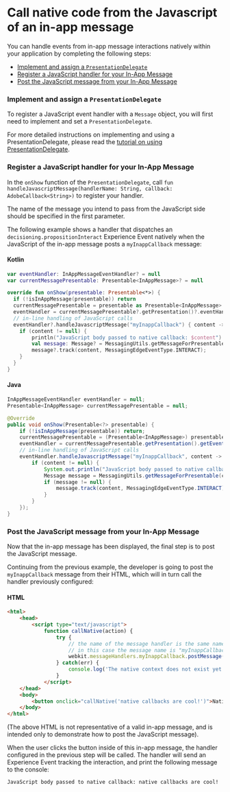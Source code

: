 # Call native code from the Javascript of an in-app message

You can handle events from in-app message interactions natively within your application by completing the following steps:

* [Implement and assign a `PresentationDelegate`](#android_presentation_delegate)
* [Register a JavaScript handler for your In-App Message](#android_javascript_handler)
* [Post the JavaScript message from your In-App Message](#post-the-javascript-message-from-your-in-app-message)

### Implement and assign a `PresentationDelegate`<a name="android_presentation_delegate"></a>

To register a JavaScript event handler with a `Message` object, you will first need to implement and set a `PresentationDelegate`.

For more detailed instructions on implementing and using a PresentationDelegate, please read the [tutorial on using PresentationDelegate](./how-to-presentation-delegate.md).

### Register a JavaScript handler for your In-App Message<a name="android_javascript_handler"></a>

In the `onShow` function of the `PresentationDelegate`, call `fun handleJavascriptMessage(handlerName: String, callback: AdobeCallback<String>)` to register your handler.

The name of the message you intend to pass from the JavaScript side should be specified in the first parameter.

The following example shows a handler that dispatches an `decisioning.propositionInteract` Experience Event natively when the JavaScript of the in-app message posts a `myInappCallback` message:

#### Kotlin
```kotlin
var eventHandler: InAppMessageEventHandler? = null
var currentMessagePresentable: Presentable<InAppMessage>? = null

override fun onShow(presentable: Presentable<*>) {
  if (!isInAppMessage(presentable)) return
  currentMessagePresentable = presentable as Presentable<InAppMessage>
  eventHandler = currentMessagePresentable?.getPresentation()?.eventHandler
  // in-line handling of JavaScript calls
  eventHandler?.handleJavascriptMessage("myInappCallback") { content ->
    if (content != null) {
        println("JavaScript body passed to native callback: $content")
        val message: Message? = MessagingUtils.getMessageForPresentable(currentMessagePresentable)
        message?.track(content, MessagingEdgeEventType.INTERACT);
    }
  }
}
```
#### Java

```java
InAppMessageEventHandler eventHandler = null;
Presentable<InAppMessage> currentMessagePresentable = null;

@Override
public void onShow(Presentable<?> presentable) {
    if (!isInAppMessage(presentable)) return;
    currentMessagePresentable = (Presentable<InAppMessage>) presentable;
    eventHandler = currentMessagePresentable.getPresentation().getEventHandler();
    // in-line handling of JavaScript calls
    eventHandler.handleJavascriptMessage("myInappCallback", content -> {
        if (content != null) {
            System.out.println("JavaScript body passed to native callback: " + content);
            Message message = MessagingUtils.getMessageForPresentable(currentMessagePresentable);
            if (message != null) {
                message.track(content, MessagingEdgeEventType.INTERACT);
            }
        }
    });
}
```

### Post the JavaScript message from your In-App Message

Now that the in-app message has been displayed, the final step is to post the JavaScript message.

Continuing from the previous example, the developer is going to post the `myInappCallback` message from their HTML, which will in turn call the handler previously configured:

#### HTML

```html
<html>
    <head>
        <script type="text/javascript">
            function callNative(action) {
                try {
                    // the name of the message handler is the same name that must be registered in native code.
                    // in this case the message name is "myInappCallback"
                    webkit.messageHandlers.myInappCallback.postMessage(action);
                } catch(err) {
                    console.log('The native context does not exist yet'); }
                }
            </script>
    </head>
    <body>
        <button onclick="callNative('native callbacks are cool!')">Native callback!</button>
    </body>
</html>
```

(The above HTML is not representative of a valid in-app message, and is intended only to demonstrate how to post the JavaScript message).

When the user clicks the button inside of this in-app message, the handler configured in the previous step will be called. The handler will send an Experience Event tracking the interaction, and print the following message to the console:

```text
JavaScript body passed to native callback: native callbacks are cool!
```